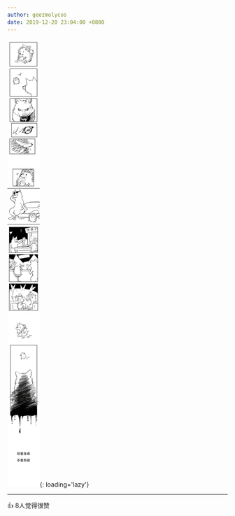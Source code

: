 ```yaml
---
author: geezmolycos
date: 2019-12-20 23:04:00 +0800
---
```


![](/images/qq-zone/2019-12-20-hedgedog.jpg){: loading='lazy'}

---
👍 8人觉得很赞
